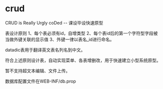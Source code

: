 crud
====

CRUD is Really Urgly coDed -- 课设毕设快速原型

表设计原则
1、每个表必须有id，自增类型
2、每个表id后的第一个字符型字段被当做外键关联的显示值
3、外键一律以表名_id进行命名。

datadic表用于翻译英文表名列名到中文。

符合上述原则设计表，自动实现菜单、各表增删改，用于快速建立小型系统原型。

暂不支持超文本编辑、文件上传。

数据库配置文件在WEB-INF/db.prop
